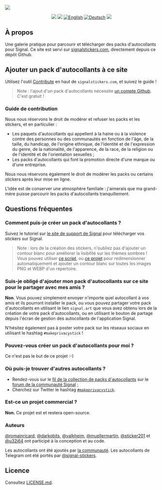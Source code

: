 <a href="https://signalstickers.com" id="top">
  <img src="https://user-images.githubusercontent.com/441546/87215224-34f71d00-c2e9-11ea-9163-29c7fb369228.png" style="max-width: 100%;"></<img>
</a>

<p align="center">
  <a href="https://travis-ci.com/signalstickers/signalstickers"><img src="https://travis-ci.com/signalstickers/signalstickers.svg?branch=master"></a>
  <a href="https://github.com/signalstickers/signalstickers/graphs/contributors"><img src="https://img.shields.io/github/contributors/signalstickers/signalstickers"></a>
  <a href="README.md"><img src="https://bit.ly/31ysLJA" alt="English"></a>
  <a href="README.de.md"><img src="http://bit.ly/3bljOI0" alt="Deutsch"></a>
  <a href="https://twitter.com/signalstickers"><img src="https://img.shields.io/twitter/follow/signalstickers?label=Feed&style=social"></a>
</p>

## À propos

Une galerie pratique pour parcourir et télécharger des packs d'autocollants pour
Signal. Ce site est servi sur [signalstickers.com](signalstickers.com), directement depuis ce dépôt
Github.

## Ajouter un pack d'autocollants à ce site

Utilisez l'outil [Contribute](https://signalstickers.com/contribute) en haut de
`signalstickers.com`, et suivez le guide !

> Note : l'ajout d'un pack d'autocollants nécessite [un compte Github](https://github.com/join).
> C'est gratuit !

### Guide de contribution

Nous nous réservons le droit de modérer et refuser les packs et les stickers, et
en particulier :

+ Les paquets d'autocollants qui appellent à la haine ou à la violence contre
  des personnes ou des communautés en fonction de l'âge, de la taille, du
  handicap, de l'origine ethnique, de l'identité et de l'expression du genre, de
  la nationalité, de l'apparence, de la race, de la religion ou de l'identité et
  de l'orientation sexuelles ;
+ Les packs d'autocollants qui font la promotion directe d'une marque ou d'une
  entreprise.

Nous nous réservons également le droit de modérer les packs ou certains stickers
après leur mise en ligne.

L'idée est de conserver une atmosphère familiale : j'aimerais que ma grand-mère
puisse parcourir les packs d'autocollants tranquillement.

## Questions fréquentes

### Comment puis-je créer un pack d'autocollants ?

Suivez le tutoriel sur [le site de support de
Signal](https://support.signal.org/hc/articles/360031836512-Stickers#h_c2a0a45b-862f-4d12-9ab1-d9a6844062ca)
pour télécharger vos stickers sur Signal.

> Note : lors de la création des stickers, n'oubliez pas d'ajouter un contour
> blanc pour améliorer la lisibilité sur les thèmes sombres ! Vous pouvez
> utiliser [ce script](https://github.com/signalstickers/stickers-scripts/blob/master/add_border.sh),
> ou [ce projet](https://framagit.org/luc/stickerify-for-signal)
> pour redimensionner automatiquement et ajouter un contour blanc sur toutes
> les images PNG et WEBP d'un répertoire.

### Suis-je obligé d'ajouter mon pack d'autocollants sur ce site pour le partager avec mes amis ?

**Non**. Vous pouvez simplement envoyer n'importe quel autocollant à vos amis et
ils pourront installer le pack, ou vous pouvez partager votre pack
d'autocollants en utilisant le lien `signal.art` que vous avez obtenu lors de la
création de votre pack d'autocollants, ou en utilisant le bouton de partage
depuis l'écran de gestion des autocollants de l'application Signal.

N'hésitez également pas à poster votre pack sur les réseaux sociaux en utilisant
le hashtag `#makeprivacystick` !

### Pouvez-vous créer un pack d'autocollants pour moi ?

Ce n'est pas le but de ce projet :-)

### Où puis-je trouver d'autres autocollants ?

+ Rendez-vous sur le [fil de la collection de packs d'autocollants](https://community.signalusers.org/t/sticker-pack-collection-thread-makeprivacystick/10650)
  sur le [forum de la communauté Signal](https://community.signalusers.org/) ;
+ Cherchez sur Twitter le hashtag [`#makeprivacystick`](https://twitter.com/hashtag/makeprivacystick).

### Est-ce un projet commercial ?

**Non.** Ce projet est et restera open-source.

### Auteurs

[@romainricard](https://github.com/romainricard),
[@darkobits](https://github.com/darkobits),
[@valkheim](https://github.com/valkheim),
[@muellermartin](https://github.com/muellermartin),
[@sticker201](https://github.com/sticker201) et
[@u32i64](https://github.com/u32i64) ont
participé à la conception et au code.

Les autocollants ont été ajoutés par [la communauté](https://github.com/signalstickers/signalstickers/graphs/contributors).
Les autocollants de Telegram ont été portés par [@signal-stickers](https://github.com/signal-stickers).

## Licence

Consultez [LICENSE.md](LICENSE.md).
